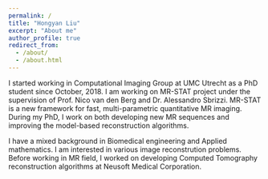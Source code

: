 ```yaml
---
permalink: /
title: "Hongyan Liu"
excerpt: "About me"
author_profile: true
redirect_from: 
  - /about/
  - /about.html
---
```


I started working in Computational Imaging Group at UMC Utrecht as a PhD student since October, 2018. I am working on MR-STAT project under the supervision of Prof. Nico van den Berg and Dr. Alessandro Sbrizzi. MR-STAT is a new framework for fast, multi-parametric quantitative MR imaging. During my PhD, I work on both developing new MR sequences and improving the model-based reconstruction algorithms.  

I have a mixed background in Biomedical engineering and Applied mathematics. I am interested in various image reconstrution problems. Before working in MR field, I worked on developing Computed Tomography reconstruction algorithms at Neusoft Medical Corporation.


